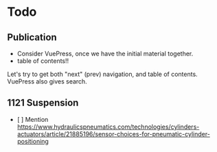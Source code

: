 # Todo

## Publication

- Consider VuePress, once we have the initial material together.
- table of contents!!

Let's try to get both "next" (prev) navigation, and table of contents. VuePress also gives search.


## 1121 Suspension 

- [ ] Mention https://www.hydraulicspneumatics.com/technologies/cylinders-actuators/article/21885196/sensor-choices-for-pneumatic-cylinder-positioning 

